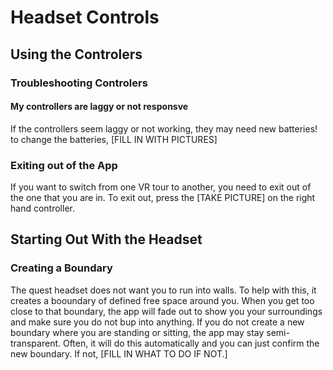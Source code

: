 # Headset Controls

## Using the Controlers

### Troubleshooting Controlers
#### My controllers are laggy or not responsve
If the controllers seem laggy or not working, they may need new batteries! 
to change the batteries, [FILL IN WITH PICTURES]

### Exiting out of the App
If you want to switch from one VR tour to another, you need to exit out of the one that you are in. To exit out, press the [TAKE PICTURE] on the right hand controller.

## Starting Out With the Headset

### Creating a Boundary
The quest headset does not want you to run into walls. To help with this, it creates a booundary of defined free space around you. When you get too close to that boundary, the app will fade out to show you your surroundings and make sure you do not bup into anything.
If you do not create a new boundary where you are standing or sitting, the app may stay semi-transparent. Often, it will do this automatically and you can just confirm the new boundary. If not, [FILL IN WHAT TO DO IF NOT.]